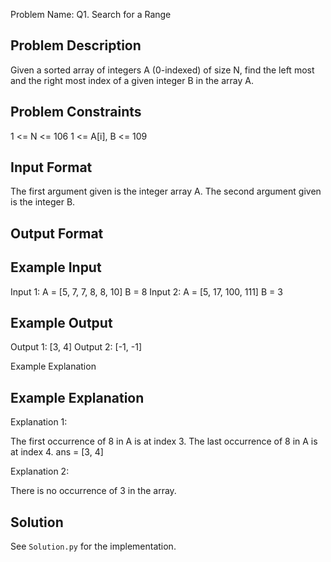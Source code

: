 Problem Name: Q1. Search for a Range

## Problem Description

Given a sorted array of integers A (0-indexed) of size N, find the left most and the right most index of a given integer B in the array A.

## Problem Constraints

1 <= N <= 106
1 <= A[i], B <= 109

## Input Format

The first argument given is the integer array A.
The second argument given is the integer B.

## Output Format

## Example Input

Input 1:
A = [5, 7, 7, 8, 8, 10]
B = 8
Input 2:
A = [5, 17, 100, 111]
B = 3

## Example Output

Output 1:
[3, 4]
Output 2:
[-1, -1]

Example Explanation

## Example Explanation

Explanation 1:

The first occurrence of 8 in A is at index 3.
The last occurrence of 8 in A is at index 4.
ans = [3, 4]

Explanation 2:

There is no occurrence of 3 in the array.

## Solution

See `Solution.py` for the implementation.